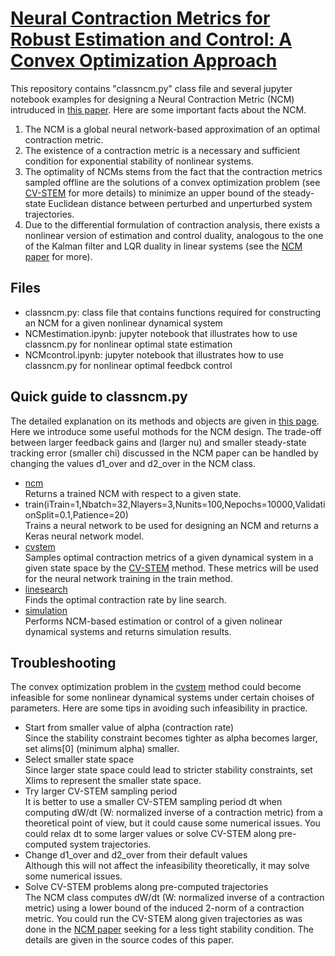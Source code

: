 # [Neural Contraction Metrics for Robust Estimation and Control: A Convex Optimization Approach](https://arxiv.org/abs/2006.04361)
This repository contains "classncm.py" class file and several jupyter notebook examples for designing a Neural Contraction Metric (NCM) intruduced in [this paper](https://arxiv.org/abs/2006.04361). Here are some important facts about the NCM.
1. The NCM is a global neural network-based approximation of an optimal contraction metric.
2. The existence of a contraction metric is a necessary and sufficient condition for exponential stability of nonlinear systems. 
3. The optimality of NCMs stems from the fact that the contraction metrics sampled offline are the solutions of a convex optimization problem (see [CV-STEM](https://arxiv.org/abs/2006.04359) for more details) to minimize an upper bound of the steady-state Euclidean distance between perturbed and unperturbed system trajectories.
4. Due to the differential formulation of contraction analysis, there exists a nonlinear version of estimation and control duality, analogous to the one of the Kalman filter and LQR duality in linear systems (see the [NCM paper](https://arxiv.org/abs/2006.04361) for more).
## Files
* classncm.py: class file that contains functions required for constructing an NCM for a given nonlinear dynamical system
* NCMestimation.ipynb: jupyter notebook that illustrates how to use classncm.py for nonlinear optimal state estimation
* NCMcontrol.ipynb: jupyter notebook that illustrates how to use classncm.py for nonlinear optimal feedbck control
## Quick guide to classncm.py
The detailed explanation on its methods and objects are given in [this page](https://github.com/AstroHiro/ncm/wiki/NCM-Documentation). Here we introduce some useful mothods for the NCM design. The trade-off between larger feedback gains and (larger nu) and smaller steady-state tracking error (smaller chi) discussed in the NCM paper can be handled by changing the values d1_over and d2_over in the NCM class.
* [ncm](https://github.com/AstroHiro/ncm/wiki/NCM-methods:-ncm)\
Returns a trained NCM with respect to a given state.
* train(iTrain=1,Nbatch=32,Nlayers=3,Nunits=100,Nepochs=10000,ValidationSplit=0.1,Patience=20)\
Trains a neural network to be used for designing an NCM and returns a Keras neural network model.
* [cvstem](https://github.com/AstroHiro/ncm/wiki/NCM-methods:-cvstem)\
Samples optimal contraction metrics of a given dynamical system in a given state space by the [CV-STEM](https://arxiv.org/abs/2006.04359) method. These metrics will be used for the neural network training in the train method.
* [linesearch](https://github.com/AstroHiro/ncm/wiki/NCM-methods:-linesearch)\
Finds the optimal contraction rate by line search.
* [simulation](https://github.com/AstroHiro/ncm/wiki/NCM-methods:-simulation)\
Performs NCM-based estimation or control of a given nolinear dynamical systems and returns simulation results.
## Troubleshooting
The convex optimization problem in the [cvstem](https://github.com/AstroHiro/ncm/wiki/NCM-methods:-cvstem) method could become infeasible for some nonlinear dynamical systems under certain choises of parameters. Here are some tips in avoiding such infeasibility in practice.
* Start from smaller value of alpha (contraction rate)\
Since the stability constraint becomes tighter as alpha becomes larger, set alims[0] (minimum alpha) smaller.
* Select smaller state space\
Since larger state space could lead to stricter stability constraints, set Xlims to represent the smaller state space.
* Try larger CV-STEM sampling period\
It is better to use a smaller CV-STEM sampling period dt when computing dW/dt (W: normalized inverse of a contraction metric) from a theoretical point of view, but it could cause some numerical issues. You could relax dt to some larger values or solve CV-STEM along pre-computed system trajectories.
* Change d1_over and d2_over from their default values\
Although this will not affect the infeasibility theoretically, it may solve some numerical issues.
* Solve CV-STEM problems along pre-computed trajectories\
The NCM class computes dW/dt (W: normalized inverse of a contraction metric) using a lower bound of the induced 2-norm of a contraction metric. You could run the CV-STEM along given trajectories as was done in the [NCM paper](https://arxiv.org/abs/2006.04361) seeking for a less tight stability condition. The details are given in the source codes of this paper.
